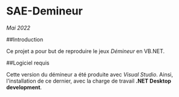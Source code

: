 # SAE-Demineur

*Mai 2022*

##Introduction

Ce projet a pour but de reproduire le jeux *Démineur* en VB.NET.

##Logiciel requis

Cette version du démineur a été produite avec *Visual Studio*. Ainsi, l'installation de ce dernier, avec la charge de travail **.NET Desktop development**.
